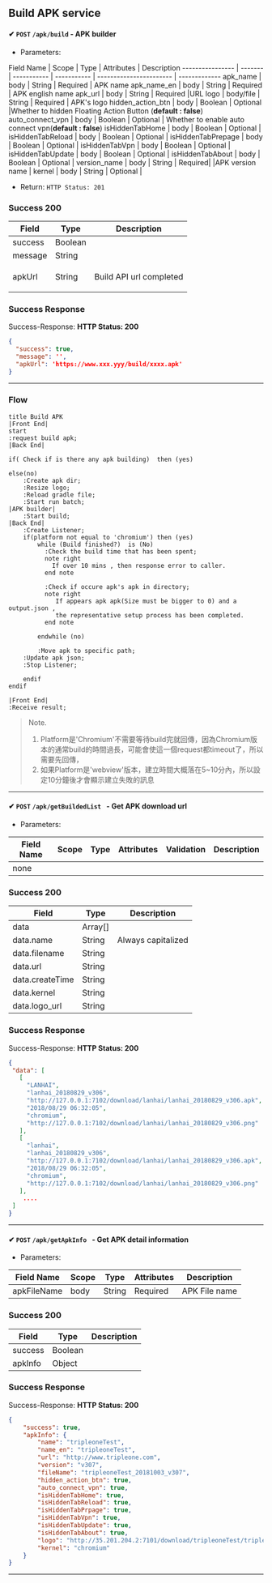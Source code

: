 ## Build APK service

####  ✔ `POST` `/apk/build` - APK builder

+ Parameters:

Field Name       | Scope | Type       | Attributes |   Description
---------------- | ------- | ----------- | ----------- | -----------------------   | -------------
apk_name         | body   | String    | Required   | APK name
apk_name_en         | body   | String    | Required   | APK english name 
apk_url             | body   | String     | Required   |URL
logo        | body/file   | String     | Required   | APK's logo
hidden_action_btn  | body   | Boolean     | Optional   |Whether to  hidden Floating Action Button (**default : false**) 
 auto_connect_vpn        | body   | Boolean     | Optional   | Whether to enable auto connect vpn(**default : false**) 
isHiddenTabHome | body | Boolean     | Optional   | 
isHiddenTabReload | body | Boolean     | Optional   | 
isHiddenTabPrepage | body | Boolean     | Optional   | 
isHiddenTabVpn | body | Boolean     | Optional   | 
isHiddenTabUpdate | body | Boolean     | Optional   | 
isHiddenTabAbout | body | Boolean     | Optional   | 
version_name | body |  String	| Required|  |APK version name |
kernel | body |  String | Optional | 
+ Return: `HTTP Status: 201`


### Success 200
| Field    | Type        | Description                          |
|---------|-----------|--------------------------------------|
| success| Boolean| |
| message| String| |
| apkUrl| String| <p>Build API url completed</p>|

### Success Response

Success-Response: **HTTP Status: 200**

```json
{
  "success": true,
  "message": '',
  "apkUrl": 'https://www.xxx.yyy/build/xxxx.apk'
}
```


----

### Flow

```puml
title Build APK
|Front End|
start
:request build apk;
|Back End|

if( Check if is there any apk building)  then (yes) 

else(no)
    :Create apk dir;
    :Resize logo;
    :Reload gradle file;
    :Start run batch;
|APK builder|  
    :Start build;
|Back End|
    :Create Listener;
    if(platform not equal to 'chromium') then (yes)
        while (Build finished?)  is (No)
          :Check the build time that has been spent;
          note right
            If over 10 mins , then response error to caller.
          end note

          :Check if occure apk's apk in directory;
          note right
             If appears apk apk(Size must be bigger to 0) and a output.json ,
             the representative setup process has been completed.
          end note

        endwhile (no)

        :Move apk to specific path;
    :Update apk json;
    :Stop Listener;

    endif
endif

|Front End|
:Receive result;
```

> Note.
> 1. Platform是'Chromium'不需要等待build完就回傳，因為Chromium版本的通常build的時間過長，可能會使這一個request都timeout了，所以需要先回傳，
> 2. 如果Platform是'webview'版本，建立時間大概落在5~10分內，所以設定10分鐘後才會顯示建立失敗的訊息


----

####  ✔ `POST` `/apk/getBuildedList ` -  Get APK download url

+ Parameters:

Field Name       | Scope | Type       | Attributes | Validation                | Description |
----------- | ------- | ----------- | ----------- | --------------   | -------------|
| none |

### Success 200
| Field    | Type        | Description                          |
|---------|-----------|--------------------------------------|
| data| Array[]| |
| data.name | String |  Always capitalized  |
| data.filename| String| |
| data.url| String| |
| data.createTime| String| |
| data.kernel| String| |
| data.logo_url| String| |

### Success Response

Success-Response: **HTTP Status: 200**

```json
{
 "data": [
   [
     "LANHAI",
     "lanhai_20180829_v306",
     "http://127.0.0.1:7102/download/lanhai/lanhai_20180829_v306.apk",
     "2018/08/29 06:32:05",
     "chromium",
     "http://127.0.0.1:7102/download/lanhai/lanhai_20180829_v306.png"
   ],
   [
     "lanhai",
     "lanhai_20180829_v306",
     "http://127.0.0.1:7102/download/lanhai/lanhai_20180829_v306.apk",
     "2018/08/29 06:32:05",
     "chromium",
     "http://127.0.0.1:7102/download/lanhai/lanhai_20180829_v306.png"
   ],
    ....
 ]
}
```

---------------------


####  ✔ `POST` `/apk/getApkInfo ` -  Get APK detail  information

+ Parameters:

Field Name       | Scope | Type       | Attributes |  Description
---------------- | ------- | ----------- | -----------| -------------
apkFileName         | body   | String    | Required   | APK File name

### Success 200
| Field    | Type        | Description                          |
|---------|-----------|--------------------------------------|
| success| Boolean| |
| apkInfo| Object| |

### Success Response

Success-Response: **HTTP Status: 200**

```json
{
    "success": true,
    "apkInfo": {
        "name": "tripleoneTest",
        "name_en": "tripleoneTest",
        "url": "http://www.tripleone.com",
        "version": "v307",
        "fileName": "tripleoneTest_20181003_v307",
        "hidden_action_btn": true,
        "auto_connect_vpn": true,
        "isHiddenTabHome": true,
        "isHiddenTabReload": true,
        "isHiddenTabPrpage": true,
        "isHiddenTabVpn": true,
        "isHiddenTabUpdate": true,
        "isHiddenTabAbout": true,
        "logo": "http://35.201.204.2:7101/download/tripleoneTest/tripleoneTest_20181003_v307.png",
        "kernel": "chromium"
    }
}
```
---------------------
